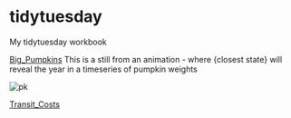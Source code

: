 # tidytuesday
My tidytuesday workbook

[Big_Pumpkins](https://github.com/jazwilson/tidytuesday/tree/main/Big_pumpkins)
This is a still from an animation - where {closest state} will reveal the year in a timeseries of pumpkin weights

![pk](https://user-images.githubusercontent.com/82067584/138546547-47ca65fc-2b51-4f72-8787-9528ba9a12ba.png)


[Transit_Costs](https://github.com/jazwilson/tidytuesday/tree/main/Transit_costs)
